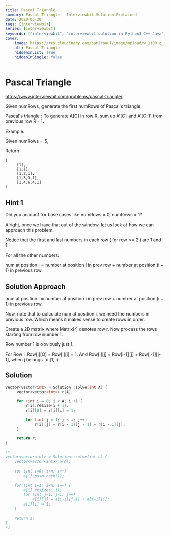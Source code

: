 ```yaml
---
title: Pascal Triangle
summary: Pascal Triangle - Interviewbit Solution Explained
date: 2020-06-20
tags: [interviewbit]
series: [interviewbit]
keywords: ["interviewbit", "interviewbit solution in Python3 C++ Java", "Pascal Triangle Solution Explained"]
cover:
    image: https://res.cloudinary.com/samirpaul/image/upload/w_1100,c_fit,co_rgb:FFFFFF,l_text:Arial_75_bold:Pascal Triangle - Solution Explained/problem-solving.webp
    alt: Pascal Triangle
    hiddenInList: true
    hiddenInSingle: false
---
```


# Pascal Triangle

https://www.interviewbit.com/problems/pascal-triangle/

Given numRows, generate the first numRows of Pascal's triangle.

Pascal's triangle : To generate A[C] in row R, sum up A'[C] and A'[C-1] from previous row R - 1.

Example:

Given numRows = 5,

Return

```
[
     [1],
     [1,1],
     [1,2,1],
     [1,3,3,1],
     [1,4,6,4,1]
]
```

## Hint 1

Did you account for base cases like numRows = 0, numRows = 1?

Alright, once we have that out of the window, let us look at how we can approach this problem.

Notice that the first and last numbers in each row ( for row >= 2 ) are 1 and 1.

For all the other numbers:

num at position i = number at position i in prev row + number at position (i + 1) in previous row.

## Solution Approach


num at position i = number at position i in prev row + number at position (i + 1) in previous row.

Now, note that to calculate num at position i, we need the numbers in previous row. Which means it makes sense to create rows in order.

Create a 2D matrix where Matrix[r] denotes row r. 
Now process the rows starting from row number 1.

Row number 1 is obviously just 1.

For Row i, Row[i][0] = Row[i][i] = 1. And Row[i][j] = Row[i-1][j] + Row[i-1][j-1], when j belongs to [1, i)


## Solution

```cpp
vector<vector<int> > Solution::solve(int A) {
     vector<vector<int>> r(A);

     for (int i = 0; i < A; i++) {
         r[i].resize(i + 1);
         r[i][0] = r[i][i] = 1;

         for (int j = 1; j < i; j++)
             r[i][j] = r[i - 1][j - 1] + r[i - 1][j];
     }

     return r;
}

/*
vector<vector<int> > Solution::solve(int n) {
    vector<vector<int>> a(n);
    
    for (int i=0; i<n; i++)
        a[i].push_back(1);
    
    for (int i=1; i<n; i++) {
        a[i].resize(i+1);
        for (int j=1; j<i; j++)
            a[i][j] = a[i-1][j-1] + a[i-1][j];
        a[i][i] = 1;
    }
    
    return a;
}
*/
```

